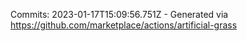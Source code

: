 Commits: 2023-01-17T15:09:56.751Z - Generated via https://github.com/marketplace/actions/artificial-grass
<br>
